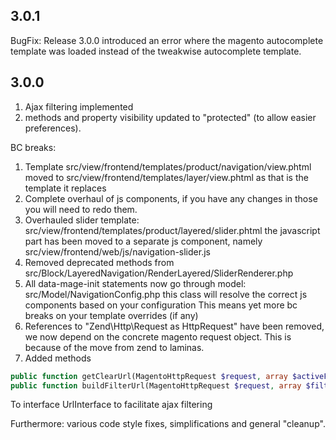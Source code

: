 ## 3.0.1
BugFix: Release 3.0.0 introduced an error where the magento autocomplete template was loaded instead of the tweakwise autocomplete template.

## 3.0.0
1) Ajax filtering implemented
2) methods and property visibility updated to "protected" (to allow easier preferences).

BC breaks:
1) Template src/view/frontend/templates/product/navigation/view.phtml moved to src/view/frontend/templates/layer/view.phtml
as that is the template it replaces
2) Complete overhaul of js components, if you have any changes in those you will need to redo them.
3) Overhauled slider template: src/view/frontend/templates/product/layered/slider.phtml the javascript part has been moved to a separate js component, namely
src/view/frontend/web/js/navigation-slider.js
4) Removed deprecated methods from src/Block/LayeredNavigation/RenderLayered/SliderRenderer.php
5) All data-mage-init statements now go through model: src/Model/NavigationConfig.php this class will resolve the correct js components based on your configuration
This means yet more bc breaks on your template overrides (if any)
6) References to "Zend\Http\Request as HttpRequest" have been removed, we now depend on the concrete magento request object. This is because of the move from zend to laminas.
7) Added methods
```php
public function getClearUrl(MagentoHttpRequest $request, array $activeFilterItems): string;
public function buildFilterUrl(MagentoHttpRequest $request, array $filters = []): string;
```
To interface UrlInterface to facilitate ajax filtering

Furthermore: various code style fixes, simplifications and general "cleanup".

  
